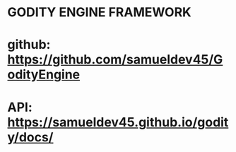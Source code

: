 # GODITY ENGINE FRAMEWORK

# github: https://github.com/samueldev45/GodityEngine
# API: https://samueldev45.github.io/godity/docs/
